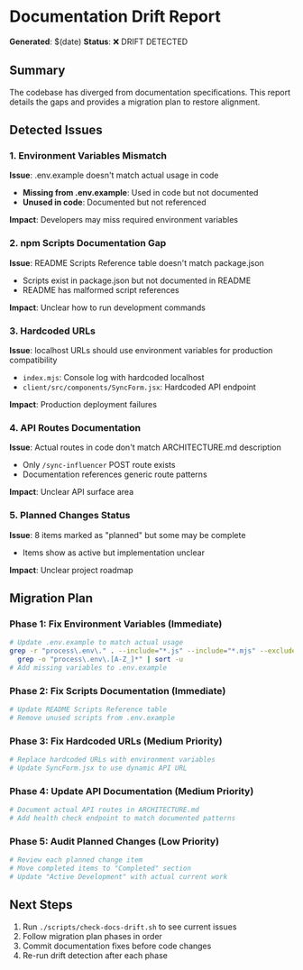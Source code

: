 # Documentation Drift Report
**Generated**: $(date)
**Status**: ❌ DRIFT DETECTED

## Summary
The codebase has diverged from documentation specifications. This report details the gaps and provides a migration plan to restore alignment.

## Detected Issues

### 1. Environment Variables Mismatch
**Issue**: .env.example doesn't match actual usage in code
- **Missing from .env.example**: Used in code but not documented
- **Unused in code**: Documented but not referenced

**Impact**: Developers may miss required environment variables

### 2. npm Scripts Documentation Gap  
**Issue**: README Scripts Reference table doesn't match package.json
- Scripts exist in package.json but not documented in README
- README has malformed script references

**Impact**: Unclear how to run development commands

### 3. Hardcoded URLs
**Issue**: localhost URLs should use environment variables for production compatibility
- `index.mjs`: Console log with hardcoded localhost
- `client/src/components/SyncForm.jsx`: Hardcoded API endpoint

**Impact**: Production deployment failures

### 4. API Routes Documentation
**Issue**: Actual routes in code don't match ARCHITECTURE.md description
- Only `/sync-influencer` POST route exists
- Documentation references generic route patterns

**Impact**: Unclear API surface area

### 5. Planned Changes Status
**Issue**: 8 items marked as "planned" but some may be complete
- Items show as active but implementation unclear

**Impact**: Unclear project roadmap

## Migration Plan

### Phase 1: Fix Environment Variables (Immediate)
```bash
# Update .env.example to match actual usage
grep -r "process\.env\." . --include="*.js" --include="*.mjs" --exclude-dir=node_modules | \
  grep -o "process\.env\.[A-Z_]*" | sort -u
# Add missing variables to .env.example
```

### Phase 2: Fix Scripts Documentation (Immediate)  
```bash
# Update README Scripts Reference table
# Remove unused scripts from .env.example
```

### Phase 3: Fix Hardcoded URLs (Medium Priority)
```bash
# Replace hardcoded URLs with environment variables
# Update SyncForm.jsx to use dynamic API URL
```

### Phase 4: Update API Documentation (Medium Priority)
```bash
# Document actual API routes in ARCHITECTURE.md
# Add health check endpoint to match documented patterns
```

### Phase 5: Audit Planned Changes (Low Priority)
```bash
# Review each planned change item
# Move completed items to "Completed" section
# Update "Active Development" with actual current work
```

## Next Steps
1. Run `./scripts/check-docs-drift.sh` to see current issues
2. Follow migration plan phases in order
3. Commit documentation fixes before code changes
4. Re-run drift detection after each phase
